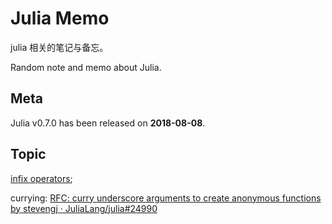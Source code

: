 # Julia Memo

julia 相关的笔记与备忘。

Random note and memo about Julia.


## Meta

Julia v0.7.0 has been released on **2018-08-08**.


## Topic

[infix operators](topic\infix-operators.md);

currying: [RFC: curry underscore arguments to create anonymous functions by stevengj · JuliaLang/julia#24990](https://github.com/JuliaLang/julia/pull/24990)
